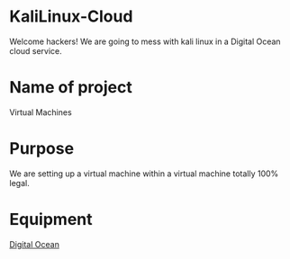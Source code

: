 # KaliLinux-Cloud
Welcome hackers! We are going to mess with kali linux in a Digital Ocean cloud service.
# Name of project
Virtual Machines
# Purpose
We are setting up a virtual machine within a virtual machine totally 100% legal.
# Equipment
[Digital Ocean](https://cloud.digitalocean.com/login)

